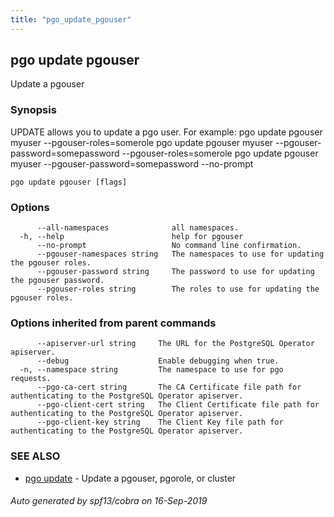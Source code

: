 ```yaml
---
title: "pgo_update_pgouser"
---
```

## pgo update pgouser

Update a pgouser

### Synopsis

UPDATE allows you to update a pgo user. For example:
		pgo update pgouser myuser --pgouser-roles=somerole
		pgo update pgouser myuser --pgouser-password=somepassword --pgouser-roles=somerole
		pgo update pgouser myuser --pgouser-password=somepassword --no-prompt

```
pgo update pgouser [flags]
```

### Options

```
      --all-namespaces              all namespaces.
  -h, --help                        help for pgouser
      --no-prompt                   No command line confirmation.
      --pgouser-namespaces string   The namespaces to use for updating the pgouser roles.
      --pgouser-password string     The password to use for updating the pgouser password.
      --pgouser-roles string        The roles to use for updating the pgouser roles.
```

### Options inherited from parent commands

```
      --apiserver-url string     The URL for the PostgreSQL Operator apiserver.
      --debug                    Enable debugging when true.
  -n, --namespace string         The namespace to use for pgo requests.
      --pgo-ca-cert string       The CA Certificate file path for authenticating to the PostgreSQL Operator apiserver.
      --pgo-client-cert string   The Client Certificate file path for authenticating to the PostgreSQL Operator apiserver.
      --pgo-client-key string    The Client Key file path for authenticating to the PostgreSQL Operator apiserver.
```

### SEE ALSO

* [pgo update](/operatorcli/cli/pgo_update/)	 - Update a pgouser, pgorole, or cluster

###### Auto generated by spf13/cobra on 16-Sep-2019
